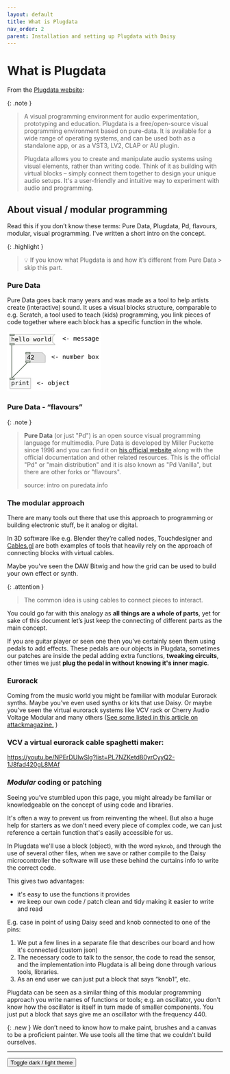 ```yaml
---
layout: default
title: What is Plugdata
nav_order: 2
parent: Installation and setting up Plugdata with Daisy
---
```


# What is Plugdata

From the [Plugdata website](https://plugdata.org/):

{: .note }
> A visual programming environment for audio experimentation, prototyping and education.
> Plugdata is a free/open-source visual programming environment based on pure-data. It is available for a wide range of operating systems, and can be used both as a standalone app, or as a VST3, LV2, CLAP or AU plugin.
>
> Plugdata allows you to create and manipulate audio systems using visual elements, rather than writing code. Think of it as building with virtual blocks – simply connect them together to design your unique audio setups. It's a user-friendly and intuitive way to experiment with audio and programming.

## About visual / modular programming

Read this if you don’t know these terms: Pure Data, Plugdata, Pd, flavours, modular, visual programming. I've written a short intro on the concept.

{: .highlight }
> 💡 If you know what Plugdata is and how it’s different from Pure Data > skip this part.

### Pure Data

Pure Data goes back many years and was made as a tool to help artists create (interactive) sound. It uses a visual blocks structure, comparable to e.g. Scratch, a tool used to teach (kids) programming, you link pieces of code together where each block has a specific function in the whole.

![Pure Data example](img/puredata_example.png)

### Pure Data - “flavours”

{: .note }
> **Pure Data** (or just "Pd") is an open source visual programming language for multimedia. Pure Data is developed by Miller Puckette since 1996 and you can find it on [his official website](https://msp.ucsd.edu/) along with the official documentation and other related resources. This is the official "Pd" or "main distribution" and it is also known as "Pd Vanilla", but there are other forks or "flavours".
>
> source: intro on puredata.info 


### The modular approach

There are many tools out there that use this approach to programming or building electronic stuff, be it analog or digital.

In 3D software like e.g. Blender they’re called nodes, Touchdesigner and [Cables.gl](http://Cables.gl) are both examples of tools that heavily rely on the approach of connecting blocks with virtual cables.

Maybe you've seen the DAW Bitwig and how the grid can be used to build your own effect or synth.

{: .attention }
> The common idea is using cables to connect pieces to interact.

You could go far with this analogy as **all things are a whole of parts**, yet for sake of this document let’s just keep the connecting of different parts as the main concept.

If you are guitar player or seen one then you've certainly seen them using pedals to add effects. These pedals are our objects in Plugdata, sometimes our patches are inside the pedal adding extra functions, **tweaking circuits**, other times we just **plug the pedal in without knowing it's inner magic**.

### Eurorack

Coming from the music world you might be familiar with modular Eurorack synths. Maybe you’ve even used synths or kits that use Daisy. Or maybe you’ve seen the virtual eurorack systems like VCV rack or Cherry Audio Voltage Modular and many others ([See some listed in this article on attackmagazine.](https://www.attackmagazine.com/reviews/the-best/ten-of-the-best-modular-software/) )

### VCV a virtual eurorack cable spaghetti maker:



  https://youtu.be/NPErDUlwSlg?list=PL7NZKetd80yrCyyQ2-1J8fad420gL8MAf

### *Modular* coding or patching

Seeing you’ve stumbled upon this page, you might already be familiar or knowledgeable on the concept of using code and libraries.

It's often a way to prevent us from reinventing the wheel. But also a huge help for starters as we don't need every piece of complex code, we can just reference a certain function that's easily accessible for us.

In Plugdata we'll use a block (object), with the word `myknob`, and through the use of several other files, when we save or rather compile to the Daisy microcontroller the software will use these behind the curtains info to write the correct code.

This gives two advantages:
- it's easy to use the functions it provides
- we keep our own code / patch clean and tidy making it easier to write and read

E.g. case in point of using Daisy seed and knob connected to one of the pins:
  1. We put a few lines in a separate file that describes our board and how it's connected (custom json)
  2. The necessary code to talk to the sensor, the code to read the sensor, and the implementation into Plugdata is all being done through various tools, libraries.
  3. As an end user we can just put a block that says “knob1”, etc.
 
   Plugdata can be seen as a similar thing of this modular programming approach you write names of functions or tools; e.g. an oscillator, you don’t know how the oscillator is itself in turn made of smaller components. You just put a block that says give me an oscillator with the frequency 440.

{: .new }
We don’t need to know how to make paint, brushes and a canvas to be a proficient painter. We use tools all the time that we couldn't build ourselves.

***

<button class="btn js-toggle-dark-mode">Toggle dark / light theme</button>

<script>
const toggleDarkMode = document.querySelector('.js-toggle-dark-mode');

jtd.addEvent(toggleDarkMode, 'click', function(){
  if (jtd.getTheme() === 'dark') {
    jtd.setTheme('light');
    toggleDarkMode.textContent = 'set dark theme';
  } else {
    jtd.setTheme('dark');
    toggleDarkMode.textContent = 'set light theme';
  }
});
</script>
